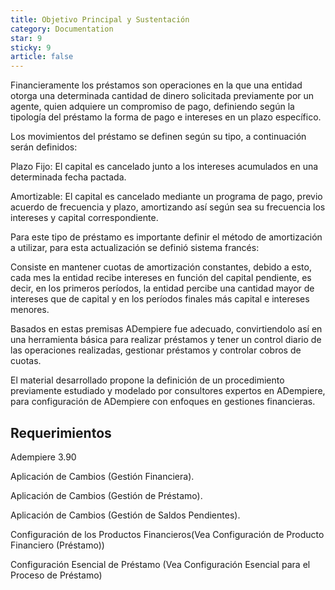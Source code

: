```yaml
---
title: Objetivo Principal y Sustentación
category: Documentation
star: 9
sticky: 9
article: false
---
```


Financieramente los préstamos son operaciones en la que una entidad otorga una determinada cantidad de dinero solicitada previamente por un agente, quien adquiere un compromiso de pago, definiendo según la tipología del préstamo la forma de pago e intereses en un plazo específico.

Los movimientos del préstamo se definen según su tipo, a continuación serán definidos:

Plazo Fijo: El capital es cancelado junto a los intereses acumulados en una determinada fecha pactada.

Amortizable: El capital es cancelado mediante un programa de pago, previo acuerdo de frecuencia y plazo, amortizando así según sea su frecuencia los intereses y capital correspondiente.

Para este tipo de préstamo es importante definir el método de amortización a utilizar, para esta actualización se definió sistema francés:

Consiste en mantener cuotas de amortización constantes, debido a esto, cada mes la entidad recibe intereses en función del capital pendiente, es decir, en los primeros períodos, la entidad percibe una cantidad mayor de intereses que de capital y en los períodos finales más capital e intereses menores.

Basados en estas premisas ADempiere fue adecuado, convirtiendolo así en una herramienta básica para realizar préstamos y tener un control diario de las operaciones realizadas, gestionar préstamos y controlar cobros de cuotas.

El material desarrollado propone la definición de un procedimiento previamente estudiado y modelado por consultores expertos en ADempiere, para configuración de ADempiere con enfoques en gestiones financieras.

## Requerimientos

Adempiere 3.90

Aplicación de Cambios (Gestión Financiera).

Aplicación de Cambios (Gestión de Préstamo).

Aplicación de Cambios (Gestión de Saldos Pendientes).

Configuración de los Productos Financieros(Vea Configuración de Producto Financiero (Préstamo))

Configuración Esencial de Préstamo (Vea Configuración Esencial para el Proceso de Préstamo)